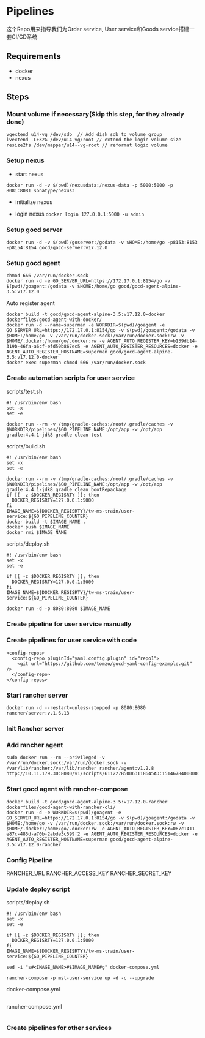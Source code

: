# Pipelines

这个Repo用来指导我们为Order service, User service和Goods service搭建一套CI/CD系统

## Requirements

* docker
* nexus

## Steps
### Mount volume if necessary(Skip this step, for they already done)
```
vgextend u14-vg /dev/sdb  // Add disk sdb to volume group
lvextend -L+32G /dev/u14-vg/root // extend the logic volume size 
resize2fs /dev/mapper/u14--vg-root // reformat logic volume
```
### Setup nexus
* start nexus
```
docker run -d -v $(pwd)/nexusdata:/nexus-data -p 5000:5000 -p 8081:8081 sonatype/nexus3
```
* initialize nexus

* login nexus
```docker login 127.0.0.1:5000 -u admin```

### Setup gocd server
```
docker run -d -v $(pwd)/goserver:/godata -v $HOME:/home/go -p8153:8153 -p8154:8154 gocd/gocd-server:v17.12.0
```

### Setup gocd agent

```
chmod 666 /var/run/docker.sock
docker run -d -e GO_SERVER_URL=https://172.17.0.1:8154/go -v $(pwd)/goagent:/godata -v $HOME:/home/go gocd/gocd-agent-alpine-3.5:v17.12.0
```

Auto register agent

```
docker build -t gocd/gocd-agent-alpine-3.5:v17.12.0-docker dockerfiles/gocd-agent-with-docker/
docker run -d --name=superman -e WORKDIR=$(pwd)/goagent -e GO_SERVER_URL=https://172.17.0.1:8154/go -v $(pwd)/goagent:/godata -v $HOME:/home/go -v /var/run/docker.sock:/var/run/docker.sock:rw -v $HOME/.docker:/home/go/.docker:rw -e AGENT_AUTO_REGISTER_KEY=b139db14-319b-46fa-a6cf-efd50b867ec5 -e AGENT_AUTO_REGISTER_RESOURCES=docker -e AGENT_AUTO_REGISTER_HOSTNAME=superman gocd/gocd-agent-alpine-3.5:v17.12.0-docker
docker exec superman chmod 666 /var/run/docker.sock
```

### Create automation scripts for user service
scripts/test.sh

```
#! /usr/bin/env bash
set -x
set -e

docker run --rm -v /tmp/gradle-caches:/root/.gradle/caches -v $WORKDIR/pipelines/$GO_PIPELINE_NAME:/opt/app -w /opt/app gradle:4.4.1-jdk8 gradle clean test
```
scripts/build.sh
```
#! /usr/bin/env bash
set -x
set -e

docker run --rm -v /tmp/gradle-caches:/root/.gradle/caches -v $WORKDIR/pipelines/$GO_PIPELINE_NAME:/opt/app -w /opt/app gradle:4.4.1-jdk8 gradle clean bootRepackage
if [[ -z $DOCKER_REGISRTY ]]; then
  DOCKER_REGISRTY=127.0.0.1:5000
fi
IMAGE_NAME=${DOCKER_REGISRTY}/tw-ms-train/user-service:${GO_PIPELINE_COUNTER}
docker build -t $IMAGE_NAME .
docker push $IMAGE_NAME
docker rmi $IMAGE_NAME
```
scripts/deploy.sh
```
#! /usr/bin/env bash
set -x
set -e

if [[ -z $DOCKER_REGISRTY ]]; then
  DOCKER_REGISRTY=127.0.0.1:5000
fi
IMAGE_NAME=${DOCKER_REGISRTY}/tw-ms-train/user-service:${GO_PIPELINE_COUNTER}

docker run -d -p 8080:8080 $IMAGE_NAME
```


### Create pipeline for user service manually



### Create pipelines for user service with code 
```
<config-repos>
  <config-repo pluginId="yaml.config.plugin" id="repo1">
    <git url="https://github.com/tomzo/gocd-yaml-config-example.git" />
  </config-repo>
</config-repos>
```

### Start rancher server
```
docker run -d --restart=unless-stopped -p 8080:8080 rancher/server:v.1.6.13
```

### Init Rancher server

### Add rancher agent
```
sudo docker run --rm --privileged -v /var/run/docker.sock:/var/run/docker.sock -v /var/lib/rancher:/var/lib/rancher rancher/agent:v1.2.8 http://10.11.179.30:8080/v1/scripts/611227B50D63118645AD:1514678400000:HzwaKWnSpwRtboAxxX6LthAXFVo
```
### Start gocd agent with rancher-compose
```
docker build -t gocd/gocd-agent-alpine-3.5:v17.12.0-rancher dockerfiles/gocd-agent-with-rancher-cli/
docker run -d -e WORKDIR=$(pwd)/goagent -e GO_SERVER_URL=https://172.17.0.1:8154/go -v $(pwd)/goagent:/godata -v $HOME:/home/go -v /var/run/docker.sock:/var/run/docker.sock:rw -v $HOME/.docker:/home/go/.docker:rw -e AGENT_AUTO_REGISTER_KEY=067c1411-e87c-485d-a70b-2abde3c599f2 -e AGENT_AUTO_REGISTER_RESOURCES=docker -e AGENT_AUTO_REGISTER_HOSTNAME=superman gocd/gocd-agent-alpine-3.5:v17.12.0-rancher
```
### Config Pipeline
RANCHER_URL
RANCHER_ACCESS_KEY
RANCHER_SECRET_KEY
### Update deploy script
scripts/deploy.sh
```
#! /usr/bin/env bash
set -x
set -e

if [[ -z $DOCKER_REGISRTY ]]; then
  DOCKER_REGISRTY=127.0.0.1:5000
fi
IMAGE_NAME=${DOCKER_REGISRTY}/tw-ms-train/user-service:${GO_PIPELINE_COUNTER}

sed -i "s#<IMAGE_NAME>#$IMAGE_NAME#g" docker-compose.yml

rancher-compose -p mst-user-service up -d -c --upgrade
```
docker-compose.yml
```

```
rancher-compose.yml
```

```
### Create pipelines for other services